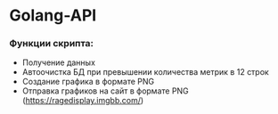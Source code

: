 # Golang-API

### Функции скрипта:

- Получение данных
- Автоочистка БД при превышении количества метрик в 12 строк
- Создание графика в формате PNG
- Отправка графиков на сайт в формате PNG (https://ragedisplay.imgbb.com/)

